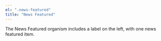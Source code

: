 ```yaml
---
el: ".news-featured"
title: "News Featured"
---
```

The News Featured organism includes a label on the left, with one news featured item.